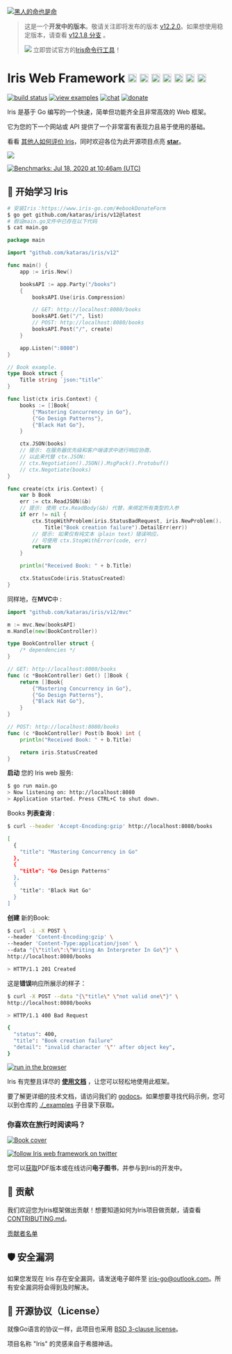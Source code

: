 [![黑人的命也是命](https://iris-go.com/images/blacklivesmatter_banner.png)](https://support.eji.org/give/153413/#!/donation/checkout)

<!-- # News -->

> 这是一个**开发中的版本**。敬请关注即将发布的版本 [v12.2.0](HISTORY.md#Next)。如果想使用稳定版本，请查看 [v12.1.8 分支](https://github.com/kataras/iris/tree/v12.1.8) 。
>
> ![](https://iris-go.com/images/cli.png) 立即尝试官方的[Iris命令行工具](https://github.com/kataras/iris-cli)！

<!-- ![](https://iris-go.com/images/release.png) Iris version **12.1.8** has been [released](HISTORY.md#su-16-february-2020--v1218)! -->

# Iris Web Framework <a href="README_GR.md"><img width="20px" src="https://iris-go.com/images/flag-greece.svg" /></a> <a href="README_FR.md"><img width="20px" src="https://iris-go.com/images/flag-france.svg" /></a> <a href="README_ZH.md"><img width="20px" src="https://iris-go.com/images/flag-china.svg" /></a> <a href="README_ES.md"><img width="20px" src="https://iris-go.com/images/flag-spain.png" /></a> <a href="README_FA.md"><img width="20px" src="https://iris-go.com/images/flag-iran.svg" /></a> <a href="README_RU.md"><img width="20px" src="https://iris-go.com/images/flag-russia.svg" /></a> <a href="README_KO.md"><img width="20px" src="https://iris-go.com/images/flag-south-korea.svg?v=12" /></a>

[![build status](https://img.shields.io/github/actions/workflow/status/kataras/iris/ci.yml?branch=master&style=for-the-badge)](https://github.com/kataras/iris/actions/workflows/ci.yml) [![view examples](https://img.shields.io/badge/examples%20-253-a83adf.svg?style=for-the-badge&logo=go)](https://github.com/kataras/iris/tree/master/_examples) [![chat](https://img.shields.io/gitter/room/iris_go/community.svg?color=cc2b5e&logo=gitter&style=for-the-badge)](https://gitter.im/iris_go/community) <!--[![FOSSA Status](https://img.shields.io/badge/LICENSE%20SCAN-PASSING❤️-CD2956?style=for-the-badge&logo=fossa)](https://app.fossa.io/projects/git%2Bgithub.com%2Fkataras%2Firis?ref=badge_shield)--> [![donate](https://img.shields.io/badge/support-Iris-blue.svg?style=for-the-badge&logo=paypal)](https://iris-go.com/donate) <!--[![report card](https://img.shields.io/badge/report%20card-a%2B-ff3333.svg?style=for-the-badge)](https://goreportcard.com/report/github.com/kataras/iris)--><!--[![godocs](https://img.shields.io/badge/go-%20docs-488AC7.svg?style=for-the-badge)](https://pkg.go.dev/github.com/kataras/iris/v12@v12.2.0)--> <!-- [![release](https://img.shields.io/badge/release%20-v12.0-0077b3.svg?style=for-the-badge)](https://github.com/kataras/iris/releases) -->

<!-- <a href="https://iris-go.com"> <img align="right" src="https://iris-go.com/images/logo-w169.png"></a> -->

Iris 是基于 Go 编写的一个快速，简单但功能齐全且非常高效的 Web 框架。 

它为您的下一个网站或 API 提供了一个非常富有表现力且易于使用的基础。

看看 [其他人如何评价 Iris](https://iris-go.com/testimonials/)，同时欢迎各位为此开源项目点亮 **[star](https://github.com/kataras/iris/stargazers)**。

[![](https://iris-go.com/images/reviews.gif)](https://iris-go.com/testimonials/)

[![Benchmarks: Jul 18, 2020 at 10:46am (UTC)](https://iris-go.com/images/benchmarks.svg)](https://github.com/kataras/server-benchmarks)

## 📖 开始学习 Iris

```sh
# 安装Iris：https://www.iris-go.com/#ebookDonateForm
$ go get github.com/kataras/iris/v12@latest
# 假设main.go文件中已存在以下代码
$ cat main.go
```

```go
package main

import "github.com/kataras/iris/v12"

func main() {
	app := iris.New()

	booksAPI := app.Party("/books")
	{
		booksAPI.Use(iris.Compression)

		// GET: http://localhost:8080/books
		booksAPI.Get("/", list)
		// POST: http://localhost:8080/books
		booksAPI.Post("/", create)
	}

	app.Listen(":8080")
}

// Book example.
type Book struct {
	Title string `json:"title"`
}

func list(ctx iris.Context) {
	books := []Book{
		{"Mastering Concurrency in Go"},
		{"Go Design Patterns"},
		{"Black Hat Go"},
	}

	ctx.JSON(books)
	// 提示: 在服务器优先级和客户端请求中进行响应协商，
	// 以此来代替 ctx.JSON:
	// ctx.Negotiation().JSON().MsgPack().Protobuf()
	// ctx.Negotiate(books)
}

func create(ctx iris.Context) {
	var b Book
	err := ctx.ReadJSON(&b)
	// 提示: 使用 ctx.ReadBody(&b) 代替，来绑定所有类型的入参
	if err != nil {
		ctx.StopWithProblem(iris.StatusBadRequest, iris.NewProblem().
			Title("Book creation failure").DetailErr(err))
		// 提示: 如果仅有纯文本（plain text）错误响应，
        // 可使用 ctx.StopWithError(code, err) 
		return
	}

	println("Received Book: " + b.Title)

	ctx.StatusCode(iris.StatusCreated)
}
```

同样地，在**MVC**中 :

```go
import "github.com/kataras/iris/v12/mvc"
```

```go
m := mvc.New(booksAPI)
m.Handle(new(BookController))
```

```go
type BookController struct {
	/* dependencies */
}

// GET: http://localhost:8080/books
func (c *BookController) Get() []Book {
	return []Book{
		{"Mastering Concurrency in Go"},
		{"Go Design Patterns"},
		{"Black Hat Go"},
	}
}

// POST: http://localhost:8080/books
func (c *BookController) Post(b Book) int {
	println("Received Book: " + b.Title)

	return iris.StatusCreated
}
```

**启动** 您的 Iris web 服务:

```sh
$ go run main.go
> Now listening on: http://localhost:8080
> Application started. Press CTRL+C to shut down.
```

Books **列表查询** :

```sh
$ curl --header 'Accept-Encoding:gzip' http://localhost:8080/books

[
  {
    "title": "Mastering Concurrency in Go"
  },
  {
    "title": "Go Design Patterns"
  },
  {
    "title": "Black Hat Go"
  }
]
```

**创建** 新的Book:

```sh
$ curl -i -X POST \
--header 'Content-Encoding:gzip' \
--header 'Content-Type:application/json' \
--data "{\"title\":\"Writing An Interpreter In Go\"}" \
http://localhost:8080/books

> HTTP/1.1 201 Created
```

这是**错误**响应所展示的样子：

```sh
$ curl -X POST --data "{\"title\" \"not valid one\"}" \
http://localhost:8080/books

> HTTP/1.1 400 Bad Request

{
  "status": 400,
  "title": "Book creation failure"
  "detail": "invalid character '\"' after object key",
}
```

</details>

[![run in the browser](https://img.shields.io/badge/Run-in%20the%20Browser-348798.svg?style=for-the-badge&logo=repl.it)](https://bit.ly/2YJeSZe)

Iris 有完整且详尽的 **[使用文档](https://www.iris-go.com/#ebookDonateForm)** ，让您可以轻松地使用此框架。

<!-- ![](https://media.giphy.com/media/Ur8iqy9FQfmPuyQpgy/giphy.gif) -->

要了解更详细的技术文档，请访问我们的 [godocs](https://pkg.go.dev/github.com/kataras/iris/v12@master)。如果想要寻找代码示例，您可以到仓库的 [./_examples](_examples) 子目录下获取。

### 你喜欢在旅行时阅读吗？

<a href="https://iris-go.com/#book"> <img alt="Book cover" src="https://iris-go.com/images/iris-book-cover-sm.jpg?v=12" /> </a>

[![follow Iris web framework on twitter](https://img.shields.io/twitter/follow/iris_framework?color=ee7506&logoColor=ee7506&style=for-the-badge)](https://twitter.com/intent/follow?screen_name=iris_framework)

您可以[获取](https://www.iris-go.com/#ebookDonateForm)PDF版本或在线访问**电子图书**，并参与到Iris的开发中。

## 🙌 贡献

我们欢迎您为Iris框架做出贡献！想要知道如何为Iris项目做贡献，请查看[CONTRIBUTING.md](CONTRIBUTING.md)。

[贡献者名单](https://github.com/kataras/iris/graphs/contributors)

## 🛡 安全漏洞

如果您发现在 Iris 存在安全漏洞，请发送电子邮件至 [iris-go@outlook.com](mailto:iris-go@outlook.com)。所有安全漏洞将会得到及时解决。

## 📝 开源协议（License）

就像Go语言的协议一样，此项目也采用 [BSD 3-clause license](LICENSE)。

项目名称 "Iris" 的灵感来自于希腊神话。

<!-- ## Stargazers over time

[![Stargazers over time](https://starchart.cc/kataras/iris.svg)](https://starchart.cc/kataras/iris) -->
